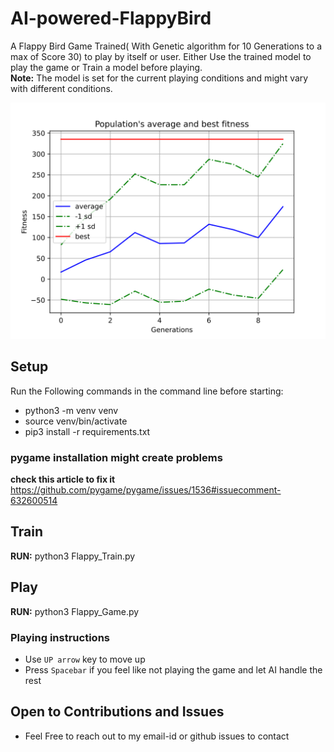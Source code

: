# AI-powered-FlappyBird
A Flappy Bird Game Trained( With Genetic algorithm for 10 Generations to a max of Score 30) to play by itself or user.
Either Use the trained model to play the game or Train a model before playing.<br>
**Note:** The model is set for the current playing conditions and might vary with different conditions.

![./avg_fitness.svg](avg_fitness.svg)

## Setup
Run the Following commands in the command line before starting:

- python3 -m venv venv
- source venv/bin/activate
- pip3 install -r requirements.txt

### pygame installation might create problems 
**check this article to fix it**  
https://github.com/pygame/pygame/issues/1536#issuecomment-632600514

## Train

**RUN:** python3 Flappy_Train.py 

## Play

**RUN:** python3 Flappy_Game.py

### Playing instructions

- Use `UP arrow` key to move up
- Press `Spacebar` if you feel like not playing the game and let AI handle the rest

## Open to Contributions and Issues

- Feel Free to reach out to my email-id or github issues to contact
